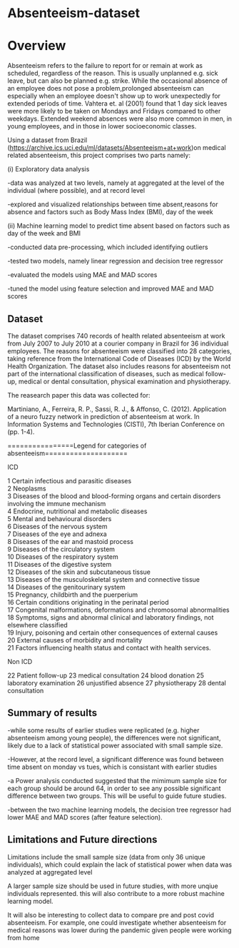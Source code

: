 # Absenteeism-dataset


# Overview
Absenteeism refers to the failure to report for or remain at work as scheduled, regardless of the reason. This is usually unplanned e.g. sick leave, but can also be planned e.g. strike. While the occasional absence of an employee does not pose a problem,prolonged absenteeism can  especially when an employee doesn't show up to work unexpectedly for extended periods of time. Vahtera et. al (2001) found that 1 day sick leaves were more likely to be taken on Mondays and Fridays compared to other weekdays. Extended weekend absences were also more common in men, in young employees, and in those in lower socioeconomic classes.

Using a dataset from Brazil (https://archive.ics.uci.edu/ml/datasets/Absenteeism+at+work)on medical related absenteeism, this project comprises two parts namely:

(i) Exploratory data analysis 

-data was analyzed at two levels, namely at aggregated at the level of the individual (where possible), and at record level

-explored and visualized relationships between time absent,reasons for absence and factors such as Body Mass Index (BMI), day of the week

(ii) Machine learning model to predict time absent based on factors such as day of the week and BMI

-conducted data pre-processing, which included identifying outliers

-tested two models, namely linear regression and decision tree regressor

-evaluated the models using MAE and MAD scores 

-tuned the model using feature selection and improved MAE and MAD scores


## Dataset
The dataset comprises 740 records of health related absenteeism at work from July 2007 to July 2010 at a courier company in Brazil for 36 individual employees. The reasons for absenteeism were classified into 28 categories, taking reference from the International Code of Diseases (ICD) by the World Health Organization. The dataset also includes reasons for absenteeism not part of the international classification of diseases, such as medical follow-up, medical or dental consultation, physical examination and physiotherapy. 

The reasearch paper this data was collected for:

Martiniano, A., Ferreira, R. P., Sassi, R. J., & Affonso, C. (2012). Application of a neuro fuzzy network in prediction of absenteeism at work. In Information Systems and Technologies (CISTI), 7th Iberian Conference on (pp. 1-4).


================Legend for categories of absenteeism====================

ICD

1 Certain infectious and parasitic diseases  
2 Neoplasms  
3 Diseases of the blood and blood-forming organs and certain disorders involving the immune mechanism  
4 Endocrine, nutritional and metabolic diseases  
5 Mental and behavioural disorders  
6 Diseases of the nervous system  
7 Diseases of the eye and adnexa  
8 Diseases of the ear and mastoid process  
9 Diseases of the circulatory system  
10 Diseases of the respiratory system  
11 Diseases of the digestive system  
12 Diseases of the skin and subcutaneous tissue  
13 Diseases of the musculoskeletal system and connective tissue  
14 Diseases of the genitourinary system  
15 Pregnancy, childbirth and the puerperium  
16 Certain conditions originating in the perinatal period  
17 Congenital malformations, deformations and chromosomal abnormalities  
18 Symptoms, signs and abnormal clinical and laboratory findings, not elsewhere classified  
19 Injury, poisoning and certain other consequences of external causes  
20 External causes of morbidity and mortality  
21 Factors influencing health status and contact with health services.

Non ICD

22 Patient follow-up
23 medical consultation
24 blood donation 
25 laboratory examination
26 unjustified absence
27 physiotherapy
28 dental consultation

## Summary of results

-while some results of earlier studies were replicated (e.g. higher absenteeism among young people), the differences were not significant, likely due to a lack of statistical power associated with small sample size. 

-However, at the record level, a significant difference was found between time absent on monday vs tues, which is consistant with earlier studies

-a Power analysis conducted suggested that the mimimum sample size for each group should be around 64, in order  to see any possible significant difference between two groups. This will be useful to guide future studies. 

-between the two machine learning models, the decision tree regressor had lower MAE and MAD scores (after feature selection).

## Limitations and Future directions
Limitations include the small sample size (data from only 36 unique individuals), which could explain the lack of statistical power when data was analyzed at aggregated level 

A larger sample size should be used in future studies, with more unqiue individuals represented. this will also contribute to a more robust machine learning model. 

It will also be interesting to collect data to compare pre and post covid absenteeism. For example, one could investigate whether absenteeism for medical reasons was lower during the pandemic given people were working from home

